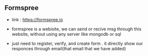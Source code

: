  ## Formspree
 
 - link : https://formspree.io
 - formspree is a webisite, we can send or recive msg through this website, without using any server like mongodb or sql 
 
 - just need to register, verify, and create form . 
 it directly show our responces through email(that email that we have added)